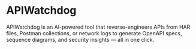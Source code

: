 # APIWatchdog
APIWatchdog is an AI-powered tool that reverse-engineers APIs from HAR files, Postman collections, or network logs to generate OpenAPI specs, sequence diagrams, and security insights — all in one click.
